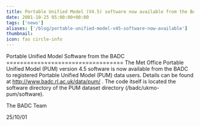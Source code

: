 ```yaml
---
title: Portable Unified Model (V4.5) software now available from the BADC
date: 2001-10-25 05:00:00+00:00
tags: ['news']
aliases: ['/blog/portable-unified-model-v45-software-now-available']
thumbnail: 
icon: fas circle-info
---
```

 

Portable Unified Model Software from the BADC ================================== The Met Office Portable Unified Model (PUM) version 4.5 software is now available from the BADC to registered Portable Unified Model (PUM) data users. Details can be found at http://www.badc.rl.ac.uk/data/pum/ . The code itself is located the software directory of the PUM dataset directory (/badc/ukmo-pum/software).


The BADC Team


25/10/01


